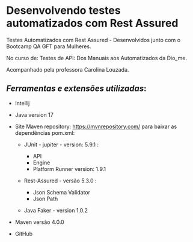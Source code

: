 # Desenvolvendo testes automatizados com Rest Assured

Testes Automatizados com Rest Assured - Desenvolvidos junto com o Bootcamp QA GFT para Mulheres.

No curso de: Testes de API: Dos Manuais aos Automatizados da Dio_me.

Acompanhado pela professora Carolina Louzada.

## ***Ferramentas e extensões utilizadas***:

- Intellij

- Java version 17

- Site Maven repository: https://mvnrepository.com/ para baixar as dependências pom.xml:

  - JUnit - jupiter - version: 5.9.1 :
    - API
    - Engine
    - Platform Runner version: 1.9.1

  - Rest-Assured - versão 5.3.0 :
    - Json Schema Validator
    - Json Path

  - Java Faker - version 1.0.2
  
- Maven versão 4.0.0

- GitHub
